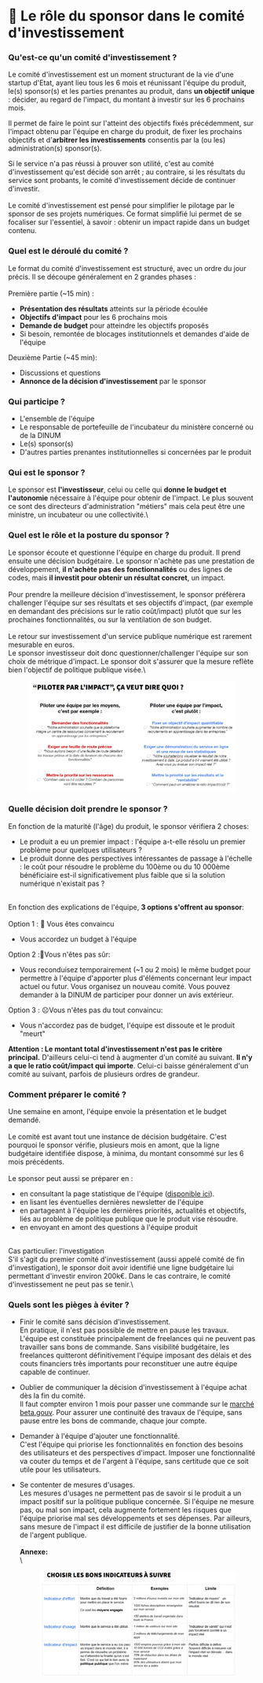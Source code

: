 # 🏦 Le rôle du sponsor dans le comité d'investissement

### Qu'est-ce qu'un comité d'investissement ?

Le comité d'investissement est un moment structurant de la vie d'une startup d'Etat, ayant lieu tous les 6 mois et réunissant l'équipe du produit, le(s) sponsor(s) et les parties prenantes au produit, dans **un objectif unique** : décider, au regard de l'impact, du montant à investir sur les 6 prochains mois.

Il permet de faire le point sur l'atteint des objectifs fixés précédemment, sur l'impact obtenu par l'équipe en charge du produit, de fixer les prochains objectifs et d'**arbitrer les investissements** consentis par la (ou les) administration(s) sponsor(s).

Si le service n'a pas réussi à prouver son utilité, c'est au comité d'investissement qu'est décidé son arrêt ; au contraire, si les résultats du service sont probants, le comité d'investissement décide de continuer d'investir.\
\
Le comité d'investissement est pensé pour simplifier le pilotage par le sponsor de ses projets numériques. Ce format simplifié lui permet de se focaliser sur l'essentiel, à savoir : obtenir un impact rapide dans un budget contenu.

### Quel est le déroulé du comité ?

Le format du comité d'investissement est structuré, avec un ordre du jour précis. Il se découpe généralement en 2 grandes phases :\
\
Première partie (\~15 min) :

* **Présentation des résultats** atteints sur la période écoulée
* **Objectifs d'impact** pour les 6 prochains mois
* **Demande de** **budget** pour atteindre les objectifs proposés
* Si besoin, remontée de blocages institutionnels et demandes d'aide de l'équipe

Deuxième Partie (\~45 min):

* Discussions et questions
* **Annonce de la décision d'investissement** par le sponsor

### Qui participe ?

* L'ensemble de l'équipe
* Le responsable de portefeuille de l'incubateur du ministère concerné ou de la DINUM
* Le(s) sponsor(s)
* D'autres parties prenantes institutionnelles si concernées par le produit

### Qui est le sponsor ?

Le sponsor est **l'investisseur**, celui ou celle qui **donne le budget et l'autonomie** nécessaire à l'équipe pour obtenir de l'impact. Le plus souvent ce sont des directeurs d'administration "métiers" mais cela peut être une ministre, un incubateur ou une collectivité.\


### Quel est le rôle et la posture du sponsor ?

Le sponsor écoute et questionne l'équipe en charge du produit. Il prend ensuite une décision budgétaire. Le sponsor n'achète pas une prestation de développement, **il n'achète pas des fonctionnalités** ou des lignes de codes, mais **il investit pour obtenir un résultat concret**, un impact.\
\
Pour prendre la meilleure décision d'investissement, le sponsor préfèrera challenger l'équipe sur ses résultats et ses objectifs d'impact, (par exemple en demandant des précisions sur le ratio coût/impact) plutôt que sur les prochaines fonctionnalités, ou sur la ventilation de son budget.\
\
Le retour sur investissement d'un service publique numérique est rarement mesurable en euros.\
Le sponsor investisseur doit donc questionner/challenger l'équipe sur son choix de métrique d'impact. Le sponsor doit s'assurer que la mesure reflète bien l'objectif de politique publique visée.\


<figure><img src="../../../.gitbook/assets/image.png" alt=""><figcaption></figcaption></figure>

### Quelle décision doit prendre le sponsor ?

En fonction de la maturité (l'âge) du produit, le sponsor vérifiera 2 choses:

* Le produit a eu un premier impact : l'équipe a-t-elle résolu un premier problème pour quelques utilisateurs ?
* Le produit donne des perspectives intéressantes de passage à l'échelle : le coût pour résoudre le problème du 100ème ou du 10 000ème bénéficiaire est-il significativement plus faible que si la solution numérique n'existait pas ?

\
En fonction des explications de l'équipe, **3 options s'offrent au sponsor**:\
\
Option 1 : 🤩 Vous êtes convaincu

* Vous accordez un budget à l'équipe

Option 2 :🤔Vous n'êtes pas sûr:

* Vous reconduisez temporairement (\~1 ou 2 mois) le même budget pour permettre à l'équipe d'apporter plus d'éléments concernant leur impact actuel ou futur. Vous organisez un nouveau comité. Vous pouvez demander à la DINUM de participer pour donner un avis extérieur.

Option 3 : ☹️Vous n'êtes pas du tout convaincu:

* Vous n'accordez pas de budget, l'équipe est dissoute et le produit "meurt"

**Attention : Le montant total d'investissement n'est pas le critère principal.** D'ailleurs celui-ci tend à augmenter d'un comité au suivant. **Il n'y a que le ratio coût/impact qui importe**. Celui-ci baisse généralement d'un comité au suivant, parfois de plusieurs ordres de grandeur.

### Comment préparer le comité ?

Une semaine en amont, l'équipe envoie la présentation et le budget demandé.\
\
Le comité est avant tout une instance de décision budgétaire. C'est pourquoi le sponsor vérifie, plusieurs mois en amont, que la ligne budgétaire identifiée dispose, à minima, du montant consommé sur les 6 mois précédents.\
\
Le sponsor peut aussi se préparer en :

* en consultant la page statistique de l'équipe ([disponible ici](https://beta.gouv.fr/startups)).
* en lisant les éventuelles dernières newsletter de l'équipe
* en partageant à l'équipe les dernières priorités, actualités et objectifs, liés au problème de politique publique que le produit vise résoudre.
* en envoyant en amont des questions à l'équipe produit

\
Cas particulier: l'investigation\
S'il s'agit du premier comité d'investissement (aussi appelé comité de fin d'investigation), le sponsor doit avoir identifié une ligne budgétaire lui permettant d'investir environ 200k€. Dans le cas contraire, le comité d'investissement ne peut pas se tenir.\


### Quels sont les pièges à éviter ?

* Finir le comité sans décision d'investissement.\
  En pratique, il n'est pas possible de mettre en pause les travaux. L'équipe est constituée principalement de freelances qui ne peuvent pas travailler sans bons de commande. Sans visibilité budgétaire, les freelances quitteront définitivement l'équipe imposant des délais et des couts financiers très importants pour reconstituer une autre équipe capable de continuer.
* Oublier de communiquer la décision d'investissement à l'équipe achat dès la fin du comité.\
  Il faut compter environ 1 mois pour passer une commande sur le [marché beta.gouv](https://doc.incubateur.net/communaute/gerer-son-produit/gestion-au-quotidien/marches). Pour assurer une continuité des travaux de l'équipe, sans pause entre les bons de commande, chaque jour compte.
* Demander à l'équipe d'ajouter une fonctionnalité.\
  C'est l'équipe qui priorise les fonctionnalités en fonction des besoins des utilisateurs et des perspectives d'impact. Imposer une fonctionnalité va couter du temps et de l'argent à l'équipe, sans certitude que ce soit utile pour les utilisateurs.
*   Se contenter de mesures d'usages.\
    Les mesures d'usages ne permettent pas de savoir si le produit a un impact positif sur la politique publique concernée. Si l'équipe ne mesure pas, ou mal son impact, cela augmente fortement les risques que l'équipe priorise mal ses développements et ses dépenses. Par ailleurs, sans mesure de l'impact il est difficile de justifier de la bonne utilisation de l'argent publique.\
    \
    **Annexe:**\
    \


    <figure><img src="../../../.gitbook/assets/image (33).png" alt=""><figcaption></figcaption></figure>
